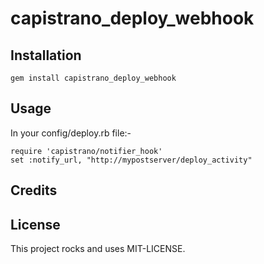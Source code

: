 capistrano_deploy_webhook
=========================

Installation
------------

    gem install capistrano_deploy_webhook

Usage
-----

In your config/deploy.rb file:-

    require 'capistrano/notifier_hook'
    set :notify_url, "http://mypostserver/deploy_activity"

Credits
-------

License
-------

This project rocks and uses MIT-LICENSE.
